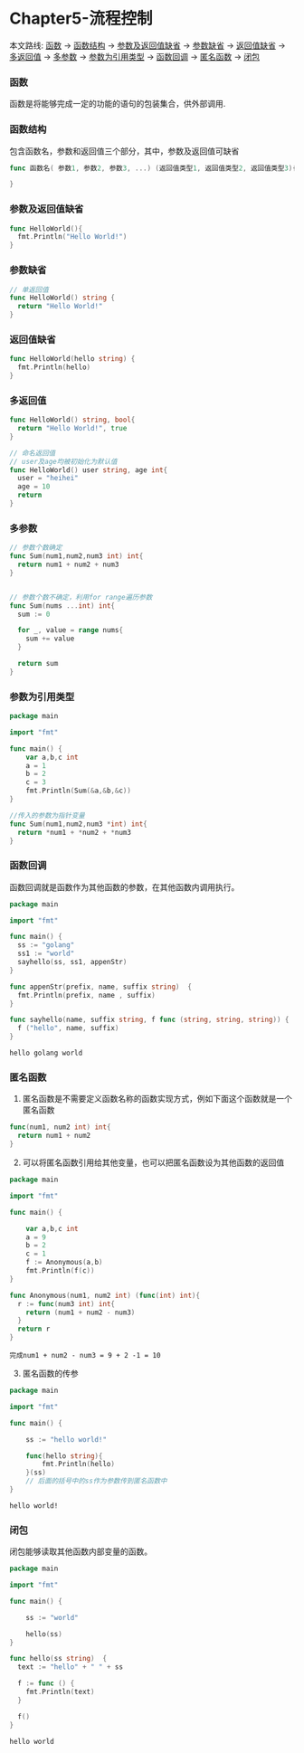 # Chapter5-流程控制
本文路线: [函数](#函数) -> [函数结构](#函数结构) -> [参数及返回值缺省](#参数及返回值缺省) -> [参数缺省](#参数缺省) -> [返回值缺省](#返回值缺省) -> [多返回值](#多返回值) -> [多参数](#多参数) -> [参数为引用类型](#参数为引用类型) -> [函数回调](#函数回调) -> [匿名函数](#匿名函数) -> [闭包](#闭包)

### 函数

函数是将能够完成一定的功能的语句的包装集合，供外部调用.

### 函数结构

包含函数名，参数和返回值三个部分，其中，参数及返回值可缺省

```Go
func 函数名( 参数1, 参数2, 参数3, ...) (返回值类型1, 返回值类型2, 返回值类型3){

}
```


### 参数及返回值缺省
```Go
func HelloWorld(){
  fmt.Println("Hello World!")
}
```

### 参数缺省
```Go
// 单返回值
func HelloWorld() string {
  return "Hello World!"
}
```

### 返回值缺省
```Go
func HelloWorld(hello string) {
  fmt.Println(hello)
}
```

### 多返回值
```Go
func HelloWorld() string, bool{
  return "Hello World!", true
}

// 命名返回值
// user及age均被初始化为默认值
func HelloWorld() user string, age int{
  user = "heihei"
  age = 10
  return
}
```

### 多参数
```Go
// 参数个数确定
func Sum(num1,num2,num3 int) int{
  return num1 + num2 + num3
}


// 参数个数不确定，利用for range遍历参数
func Sum(nums ...int) int{
  sum := 0

  for _, value = range nums{
    sum += value
  }

  return sum
}
```

### 参数为引用类型
```Go
package main

import "fmt"

func main() {
    var a,b,c int
    a = 1
    b = 2
    c = 3
    fmt.Println(Sum(&a,&b,&c))
}

//传入的参数为指针变量
func Sum(num1,num2,num3 *int) int{
  return *num1 + *num2 + *num3
}
```

### 函数回调

函数回调就是函数作为其他函数的参数，在其他函数内调用执行。
```Go
package main

import "fmt"

func main() {
  ss := "golang"
  ss1 := "world"
  sayhello(ss, ss1, appenStr)
}

func appenStr(prefix, name, suffix string)  {
  fmt.Println(prefix, name , suffix)
}

func sayhello(name, suffix string, f func (string, string, string)) {
  f ("hello", name, suffix)
}
```

```shell
hello golang world
```

### 匿名函数

1. 匿名函数是不需要定义函数名称的函数实现方式，例如下面这个函数就是一个匿名函数

```Go
func(num1, num2 int) int{
  return num1 + num2
}
```

2. 可以将匿名函数引用给其他变量，也可以把匿名函数设为其他函数的返回值
```Go
package main

import "fmt"

func main() {

    var a,b,c int
    a = 9
    b = 2
    c = 1
    f := Anonymous(a,b)
    fmt.Println(f(c))
}

func Anonymous(num1, num2 int) (func(int) int){
  r := func(num3 int) int{
    return (num1 + num2 - num3)
  }
  return r
}
```
```
完成num1 + num2 - num3 = 9 + 2 -1 = 10
```

3. 匿名函数的传参
```Go
package main

import "fmt"

func main() {

    ss := "hello world!"

    func(hello string){
        fmt.Println(hello)
    }(ss)
    // 后面的括号中的ss作为参数传到匿名函数中
}
```
```
hello world!
```

### 闭包

闭包能够读取其他函数内部变量的函数。
```Go
package main

import "fmt"

func main() {

    ss := "world"

    hello(ss)
}

func hello(ss string)  {
  text := "hello" + " " + ss

  f := func () {
    fmt.Println(text)
  }

  f()
}
```

```
hello world
```
